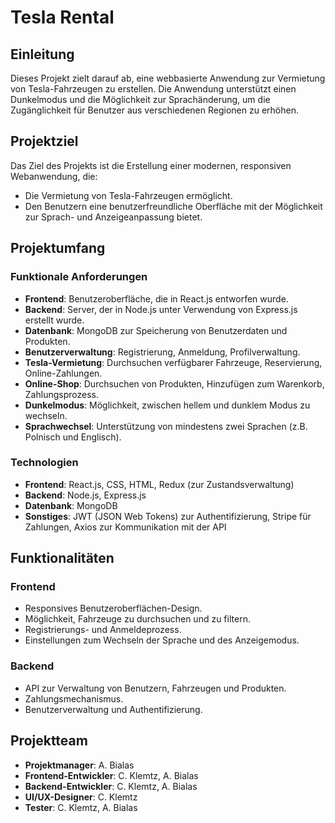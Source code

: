 # Tesla Rental

## Einleitung
Dieses Projekt zielt darauf ab, eine webbasierte Anwendung zur Vermietung von Tesla-Fahrzeugen zu erstellen. Die Anwendung unterstützt einen Dunkelmodus und die Möglichkeit zur Sprachänderung, um die Zugänglichkeit für Benutzer aus verschiedenen Regionen zu erhöhen.

## Projektziel
Das Ziel des Projekts ist die Erstellung einer modernen, responsiven Webanwendung, die:
- Die Vermietung von Tesla-Fahrzeugen ermöglicht.
- Den Benutzern eine benutzerfreundliche Oberfläche mit der Möglichkeit zur Sprach- und Anzeigeanpassung bietet.

## Projektumfang

### Funktionale Anforderungen
- **Frontend**: Benutzeroberfläche, die in React.js entworfen wurde.
- **Backend**: Server, der in Node.js unter Verwendung von Express.js erstellt wurde.
- **Datenbank**: MongoDB zur Speicherung von Benutzerdaten und Produkten.
- **Benutzerverwaltung**: Registrierung, Anmeldung, Profilverwaltung.
- **Tesla-Vermietung**: Durchsuchen verfügbarer Fahrzeuge, Reservierung, Online-Zahlungen.
- **Online-Shop**: Durchsuchen von Produkten, Hinzufügen zum Warenkorb, Zahlungsprozess.
- **Dunkelmodus**: Möglichkeit, zwischen hellem und dunklem Modus zu wechseln.
- **Sprachwechsel**: Unterstützung von mindestens zwei Sprachen (z.B. Polnisch und Englisch).

### Technologien
- **Frontend**: React.js, CSS, HTML, Redux (zur Zustandsverwaltung)
- **Backend**: Node.js, Express.js
- **Datenbank**: MongoDB
- **Sonstiges**: JWT (JSON Web Tokens) zur Authentifizierung, Stripe für Zahlungen, Axios zur Kommunikation mit der API

## Funktionalitäten

### Frontend
- Responsives Benutzeroberflächen-Design.
- Möglichkeit, Fahrzeuge zu durchsuchen und zu filtern.
- Registrierungs- und Anmeldeprozess.
- Einstellungen zum Wechseln der Sprache und des Anzeigemodus.

### Backend
- API zur Verwaltung von Benutzern, Fahrzeugen und Produkten.
- Zahlungsmechanismus.
- Benutzerverwaltung und Authentifizierung.

## Projektteam
- **Projektmanager**: A. Bialas
- **Frontend-Entwickler**: C. Klemtz, A. Bialas
- **Backend-Entwickler**: C. Klemtz, A. Bialas
- **UI/UX-Designer**: C. Klemtz
- **Tester**: C. Klemtz, A. Bialas
